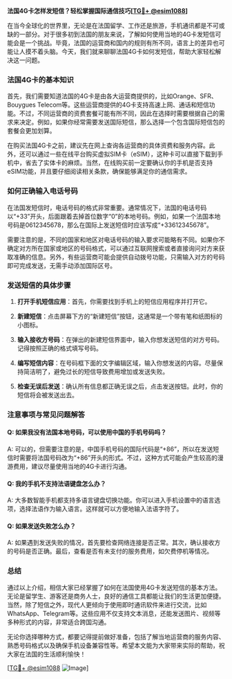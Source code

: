 **法国4G卡怎样发短信？轻松掌握国际通信技巧[[TG💪+ @esim1088](https://t.me/s/esim1088)]**

在当今全球化的世界里，无论是在法国留学、工作还是旅游，手机通讯都是不可或缺的一部分。对于很多初到法国的朋友来说，了解如何使用当地的4G卡发短信可能会是一个挑战。毕竟，法国的运营商和国内的规则有所不同，语言上的差异也可能让人摸不着头脑。今天，我们就来聊聊法国4G卡如何发短信，帮助大家轻松解决这一问题。

### 法国4G卡的基本知识

首先，我们需要知道法国的4G卡是由各大运营商提供的，比如Orange、SFR、Bouygues Telecom等。这些运营商提供的4G卡支持高速上网、通话和短信功能。不过，不同运营商的资费套餐可能有所不同，因此在选择时需要根据自己的需求来决定。例如，如果你经常需要发送国际短信，那么选择一个包含国际短信包的套餐会更加划算。

在购买法国4G卡之前，建议先在网上查询各运营商的具体资费和服务内容。此外，还可以通过一些在线平台购买虚拟SIM卡（eSIM），这种卡可以直接下载到手机中，省去了实体卡的麻烦。当然，在线购买前一定要确认你的手机是否支持eSIM功能，并且要仔细阅读相关条款，确保能够满足你的通信需求。

### 如何正确输入电话号码

在法国发短信时，电话号码的格式非常重要。通常情况下，法国的电话号码以“+33”开头，后面跟着去掉首位数字“0”的本地号码。例如，如果一个法国本地号码是0612345678，那么在国际上发送短信时应该写成“+33612345678”。

需要注意的是，不同的国家和地区对电话号码的输入要求可能略有不同。如果你不确定对方所在国家或地区的号码格式，可以通过互联网搜索或者直接询问对方来获取准确的信息。另外，有些运营商可能会提供自动拨号功能，只需输入对方的号码即可完成发送，无需手动添加国际区号。

### 发送短信的具体步骤

1. **打开手机短信应用**：首先，你需要找到手机上的短信应用程序并打开它。
   
2. **新建短信**：点击屏幕下方的“新建短信”按钮，这通常是一个带有笔和纸图标的小图标。

3. **输入接收方号码**：在弹出的新建短信界面中，输入你想发送短信的对方号码。记得按照正确的格式填写号码。

4. **编写短信内容**：在号码框下面的文字编辑区域，输入你想发送的内容。尽量保持简洁明了，避免过长的短信导致费用增加或发送失败。

5. **检查无误后发送**：确认所有信息都正确无误之后，点击发送按钮。此时，你的短信将会被发送出去。

### 注意事项与常见问题解答

#### Q: 如果我没有法国本地号码，可以使用中国的手机号码吗？
A: 可以的，但需要注意的是，中国手机号码的国际代码是“+86”，所以在发送短信时需要将法国号码改为“+86”开头的形式。不过，这种方式可能会产生较高的漫游费用，建议尽量使用当地的4G卡进行沟通。

#### Q: 我的手机不支持法语键盘怎么办？
A: 大多数智能手机都支持多语言键盘切换功能。你可以进入手机设置中的语言选项，选择法语作为输入语言。这样就可以方便地输入法语字符了。

#### Q: 如果发送失败怎么办？
A: 如果遇到发送失败的情况，首先要检查网络连接是否正常。其次，确认接收方的号码是否正确。最后，查看是否有未支付的服务费用，如欠费停机等情况。

### 总结

通过以上介绍，相信大家已经掌握了如何在法国使用4G卡发送短信的基本方法。无论是留学生、游客还是商务人士，良好的通信工具都能让我们的生活更加便捷。当然，除了短信之外，现代人更倾向于使用即时通讯软件来进行交流，比如WhatsApp、Telegram等。这些应用不仅支持文本消息，还能发送图片、视频等多种形式的内容，非常适合跨国沟通。

无论你选择哪种方式，都要记得提前做好准备，包括了解当地运营商的服务内容、熟悉号码格式以及确保手机设备兼容性等。希望本文能为大家带来实际的帮助，祝大家在法国的生活顺利愉快！

[[TG💪+ @esim1088](https://t.me/s/esim1088) ![Image](https://i.postimg.cc/4NQfJmqS/Snipaste-2025-05-13-00-14-12.png)]